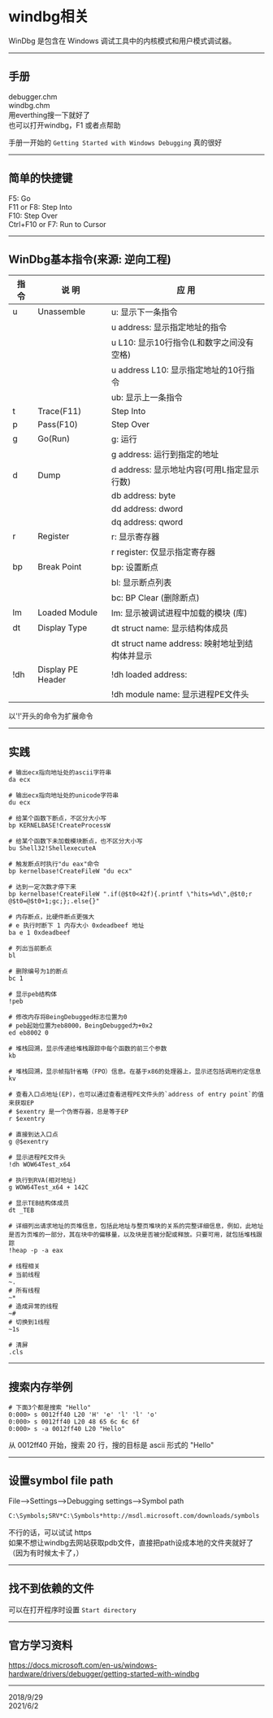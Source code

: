 # windbg相关

WinDbg 是包含在 Windows 调试工具中的内核模式和用户模式调试器。  

- - - -
## 手册
debugger.chm  
windbg.chm  
用everthing搜一下就好了  
也可以打开windbg，F1 或者点帮助  
  
手册一开始的 `Getting Started with Windows Debugging` 真的很好  

- - - -
## 简单的快捷键
F5: Go  
F11 or F8: Step Into  
F10: Step Over  
Ctrl+F10 or F7: Run to Cursor  

- - - -
## WinDbg基本指令(来源: 逆向工程)

| 指 令 | 说 明             | 应 用                                          |
| ----- | ----------------- | ---------------------------------------------- |
| u     | Unassemble        | u: 显示下一条指令                              |
|       |                   | u address: 显示指定地址的指令                  |
|       |                   | u L10: 显示10行指令(L和数字之间没有空格)       |
|       |                   | u address L10: 显示指定地址的10行指令          |
|       |                   | ub: 显示上一条指令                             |
| t     | Trace(F11)        | Step Into                                      |
| p     | Pass(F10)         | Step Over                                      |
| g     | Go(Run)           | g: 运行                                        |
|       |                   | g address: 运行到指定的地址                    |
| d     | Dump              | d address: 显示地址内容(可用L指定显示行数)     |
|       |                   | db address: byte                               |
|       |                   | dd address: dword                              |
|       |                   | dq address: qword                              |
| r     | Register          | r: 显示寄存器                                  |
|       |                   | r register: 仅显示指定寄存器                   |
| bp    | Break Point       | bp: 设置断点                                   |
|       |                   | bl: 显示断点列表                               |
|       |                   | bc: BP Clear (删除断点)                        |
| lm    | Loaded Module     | lm: 显示被调试进程中加载的模块 (库)            |
| dt    | Display Type      | dt struct name: 显示结构体成员                 |
|       |                   | dt struct name address: 映射地址到结构体并显示 |
| !dh   | Display PE Header | !dh loaded address:                            |
|       |                   | !dh module name: 显示进程PE文件头              |


以'!'开头的命令为扩展命令  

- - - -
## 实践
```
# 输出ecx指向地址处的ascii字符串
da ecx

# 输出ecx指向地址处的unicode字符串
du ecx

# 给某个函数下断点，不区分大小写  
bp KERNELBASE!CreateProcessW

# 给某个函数下未加载模块断点，也不区分大小写  
bu Shell32!ShellexecuteA

# 触发断点时执行"du eax"命令
bp kernelbase!CreateFileW "du ecx"

# 达到一定次数才停下来
bp kernelbase!CreateFileW ".if(@$t0<42f){.printf \"hits=%d\",@$t0;r @$t0=@$t0+1;gc;};.else{}"

# 内存断点，比硬件断点更强大
# e 执行时断下 1 内存大小 0xdeadbeef 地址
ba e 1 0xdeadbeef

# 列出当前断点
bl

# 删除编号为1的断点
bc 1

# 显示peb结构体
!peb

# 修改内存将BeingDebugged标志位置为0
# peb起始位置为eb8000，BeingDebugged为+0x2
ed eb8002 0

# 堆栈回溯，显示传递给堆栈跟踪中每个函数的前三个参数
kb

# 堆栈回溯，显示帧指针省略（FPO）信息。在基于x86的处理器上，显示还包括调用约定信息
kv

# 查看入口点地址(EP)，也可以通过查看进程PE文件头的`address of entry point`的值来获取EP
# $exentry 是一个伪寄存器，总是等于EP
r $exentry

# 直接到达入口点
g @$exentry

# 显示进程PE文件头
!dh WOW64Test_x64

# 执行到RVA(相对地址)
g WOW64Test_x64 + 142C

# 显示TEB结构体成员
dt _TEB

# 详细列出请求地址的页堆信息，包括此地址与整页堆块的关系的完整详细信息，例如，此地址是否为页堆的一部分，其在块中的偏移量，以及块是否被分配或释放。只要可用，就包括堆栈跟踪
!heap -p -a eax

# 线程相关
# 当前线程
~.
# 所有线程
~*
# 造成异常的线程
~#
# 切换到1线程
~1s

# 清屏
.cls
```
- - - -
## 搜索内存举例
```
# 下面3个都是搜索 "Hello"
0:000> s 0012ff40 L20 'H' 'e' 'l' 'l' 'o' 
0:000> s 0012ff40 L20 48 65 6c 6c 6f 
0:000> s -a 0012ff40 L20 "Hello" 
```
从 0012ff40 开始，搜索 20 行，搜的目标是 ascii 形式的 "Hello"  

- - - -
## 设置symbol file path
File-->Settings-->Debugging settings-->Symbol path  
```sh
C:\Symbols;SRV*C:\Symbols*http://msdl.microsoft.com/downloads/symbols
```
不行的话，可以试试 https  
如果不想让windbg去网站获取pdb文件，直接把path设成本地的文件夹就好了（因为有时候太卡了，）  

- - - -
## 找不到依赖的文件
可以在打开程序时设置 `Start directory`  

- - - -
## 官方学习资料
https://docs.microsoft.com/en-us/windows-hardware/drivers/debugger/getting-started-with-windbg  

- - - -
2018/9/29  
2021/6/2  
